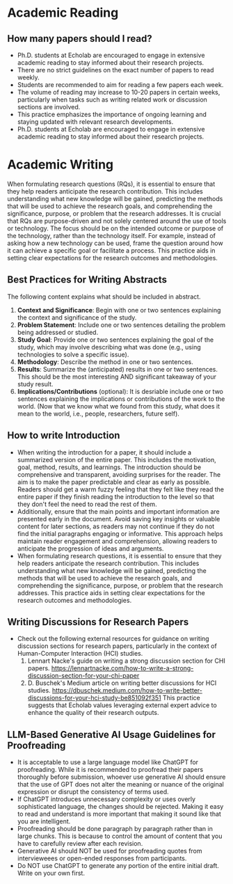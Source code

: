 # Academic Reading

## How many papers should I read?

- Ph.D. students at Echolab are encouraged to engage in extensive academic reading to stay informed about their research projects.
- There are no strict guidelines on the exact number of papers to read weekly.
- Students are recommended to aim for reading a few papers each week.
- The volume of reading may increase to 10-20 papers in certain weeks, particularly when tasks such as writing related work or discussion sections are involved.
- This practice emphasizes the importance of ongoing learning and staying updated with relevant research developments.
- Ph.D. students at Echolab are encouraged to engage in extensive academic reading to stay informed about their research projects.

# Academic Writing

When formulating research questions (RQs), it is essential to ensure that they help readers anticipate the research contribution. This includes understanding what new knowledge will be gained, predicting the methods that will be used to achieve the research goals, and comprehending the significance, purpose, or problem that the research addresses. It is crucial that RQs are purpose-driven and not solely centered around the use of tools or technology. The focus should be on the intended outcome or purpose of the technology, rather than the technology itself. For example, instead of asking how a new technology can be used, frame the question around how it can achieve a specific goal or facilitate a process. This practice aids in setting clear expectations for the research outcomes and methodologies.

## Best Practices for Writing Abstracts

The following content explains what should be included in abstract. 

1. **Context and Significance**: Begin with one or two sentences explaining the context and significance of the study.
2. **Problem Statement**: Include one or two sentences detailing the problem being addressed or studied.
3. **Study Goal**: Provide one or two sentences explaining the goal of the study, which may involve describing what was done (e.g., using technologies to solve a specific issue).
4. **Methodology**: Describe the method in one or two sentences.
5. **Results**: Summarize the (anticipated) results in one or two sentences. This should be the most interesting AND significant takeaway of your study result. 
6. **Implications/Contributions** (optional): It is desriable include one or two sentences explaining the implications or contributions of the work to the world. (Now that we know what we found from this study, what does it mean to the world, i.e., people, researchers, future self). 


## How to write Introduction

- When writing the introduction for a paper, it should include a summarized version of the entire paper. This includes the motivation, goal, method, results, and learnings. The introduction should be comprehensive and transparent, avoiding surprises for the reader. The aim is to make the paper predictable and clear as early as possible. Readers should get a warm fuzzy feeling that they felt like they read the entire paper if they finish reading the introduction to the level so that they don't feel the need to read the rest of them.
- Additionally, ensure that the main points and important information are presented early in the document. Avoid saving key insights or valuable content for later sections, as readers may not continue if they do not find the initial paragraphs engaging or informative. This approach helps maintain reader engagement and comprehension, allowing readers to anticipate the progression of ideas and arguments.
- When formulating research questions, it is essential to ensure that they help readers anticipate the research contribution. This includes understanding what new knowledge will be gained, predicting the methods that will be used to achieve the research goals, and comprehending the significance, purpose, or problem that the research addresses. This practice aids in setting clear expectations for the research outcomes and methodologies.

## Writing Discussions for Research Papers

- Check out the following external resources for guidance on writing discussion sections for research papers, particularly in the context of Human-Computer Interaction (HCI) studies.  
    1. Lennart Nacke's guide on writing a strong discussion section for CHI papers.  https://lennartnacke.com/how-to-write-a-strong-discussion-section-for-your-chi-paper  
     2. D. Buschek's Medium article on writing better discussions for HCI studies. https://dbuschek.medium.com/how-to-write-better-discussions-for-your-hci-study-be851092f351 This practice suggests that Echolab values leveraging external expert advice to enhance the quality of their research outputs.
 
## LLM-Based Generative AI Usage Guidelines for Proofreading

- It is acceptable to use a large language model like ChatGPT for proofreading. While it is recommended to proofread their papers thoroughly before submission, whoever use generative AI should ensure that the use of GPT does not alter the meaning or nuance of the original expression or disrupt the consistency of terms used. 
- If ChatGPT introduces unnecessary complexity or uses overly sophisticated language, the changes should be rejected. Making it easy to read and understand is more important that making it sound like that you are intelligent. 
- Proofreading should be done paragraph by paragraph rather than in large chunks. This is because to control the amount of content that you have to carefully review after each revision. 
- Generative AI should NOT be used for proofreading quotes from intervieweees or open-ended responses from participants.
- Do NOT use ChatGPT to generate any portion of the entire initial draft. Write on your own first.
